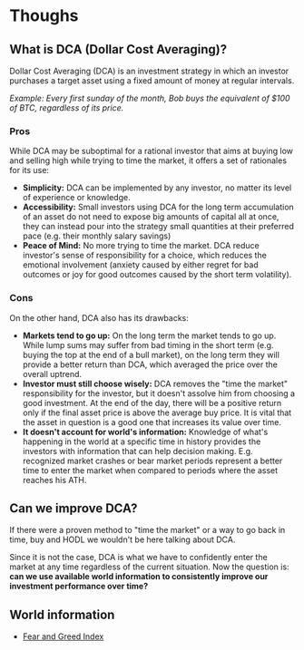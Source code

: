 # Thoughs

## What is DCA (Dollar Cost Averaging)?

Dollar Cost Averaging (DCA) is an investment strategy in which an investor purchases a target asset using a fixed amount of money at regular intervals.

_Example: Every first sunday of the month, Bob buys the equivalent of $100 of BTC, regardless of its price._

### Pros

While DCA may be suboptimal for a rational investor that aims at buying low and selling high while trying to time the market, it offers a set of rationales for its use:

- **Simplicity:** DCA can be implemented by any investor, no matter its level of experience or knowledge.
- **Accessibility:** Small investors using DCA for the long term accumulation of an asset do not need to expose big amounts of capital all at once, they can instead pour into the strategy small quantities at their preferred pace (e.g. their monthly salary savings)
- **Peace of Mind:** No more trying to time the market. DCA reduce investor's sense of responsibility for a choice, which reduces the emotional involvement (anxiety caused by either regret for bad outcomes or joy for good outcomes caused by the short term volatility).

### Cons

On the other hand, DCA also has its drawbacks:

- **Markets tend to go up:** On the long term the market tends to go up. While lump sums may suffer from bad timing in the short term (e.g. buying the top at the end of a bull market), on the long term they will provide a better return than DCA, which averaged the price over the overall uptrend.
- **Investor must still choose wisely:** DCA removes the "time the market" responsibility for the investor, but it doesn't assolve him from choosing a good investment. At the end of the day, there will be a positive return only if the final asset price is above the average buy price. It is vital that the asset in question is a good one that increases its value over time.
- **It doesn't account for world's information:** Knowledge of what's happening in the world at a specific time in history provides the investors with information that can help decision making. E.g. recognized market crashes or bear market periods represent a better time to enter the market when compared to periods where the asset reaches his ATH.

## Can we improve DCA?

If there were a proven method to "time the market" or a way to go back in time, buy and HODL we wouldn't be here talking about DCA.

Since it is not the case, DCA is what we have to confidently enter the market at any time regardless of the current situation. Now the question is: **can we use available world information to consistently improve our investment performance over time?**

## World information

- [Fear and Greed Index](fear_and_greed)
